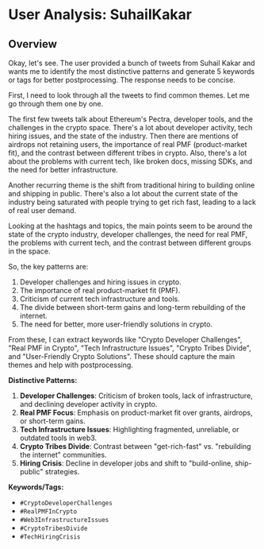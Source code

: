 # User Analysis: SuhailKakar

## Overview

<think>
Okay, let's see. The user provided a bunch of tweets from Suhail Kakar and wants me to identify the most distinctive patterns and generate 5 keywords or tags for better postprocessing. The response needs to be concise.

First, I need to look through all the tweets to find common themes. Let me go through them one by one.

The first few tweets talk about Ethereum's Pectra, developer tools, and the challenges in the crypto space. There's a lot about developer activity, tech hiring issues, and the state of the industry. Then there are mentions of airdrops not retaining users, the importance of real PMF (product-market fit), and the contrast between different tribes in crypto. Also, there's a lot about the problems with current tech, like broken docs, missing SDKs, and the need for better infrastructure. 

Another recurring theme is the shift from traditional hiring to building online and shipping in public. There's also a lot about the current state of the industry being saturated with people trying to get rich fast, leading to a lack of real user demand. 

Looking at the hashtags and topics, the main points seem to be around the state of the crypto industry, developer challenges, the need for real PMF, the problems with current tech, and the contrast between different groups in the space. 

So, the key patterns are: 
1. Developer challenges and hiring issues in crypto.
2. The importance of real product-market fit (PMF).
3. Criticism of current tech infrastructure and tools.
4. The divide between short-term gains and long-term rebuilding of the internet.
5. The need for better, more user-friendly solutions in crypto.

From these, I can extract keywords like "Crypto Developer Challenges", "Real PMF in Crypto", "Tech Infrastructure Issues", "Crypto Tribes Divide", and "User-Friendly Crypto Solutions". These should capture the main themes and help with postprocessing.
</think>

**Distinctive Patterns:**  
1. **Developer Challenges**: Criticism of broken tools, lack of infrastructure, and declining developer activity in crypto.  
2. **Real PMF Focus**: Emphasis on product-market fit over grants, airdrops, or short-term gains.  
3. **Tech Infrastructure Issues**: Highlighting fragmented, unreliable, or outdated tools in web3.  
4. **Crypto Tribes Divide**: Contrast between "get-rich-fast" vs. "rebuilding the internet" communities.  
5. **Hiring Crisis**: Decline in developer jobs and shift to "build-online, ship-public" strategies.  

**Keywords/Tags:**  
- `#CryptoDeveloperChallenges`  
- `#RealPMFInCrypto`  
- `#Web3InfrastructureIssues`  
- `#CryptoTribesDivide`  
- `#TechHiringCrisis`